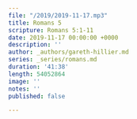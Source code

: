 ```yaml
---
file: "/2019/2019-11-17.mp3"
title: Romans 5
scripture: Romans 5:1-11
date: 2019-11-17 00:00:00 +0000
description: ''
author: _authors/gareth-hillier.md
series: _series/romans.md
duration: '41:38'
length: 54052864
image: ''
notes: ''
published: false

---
```

